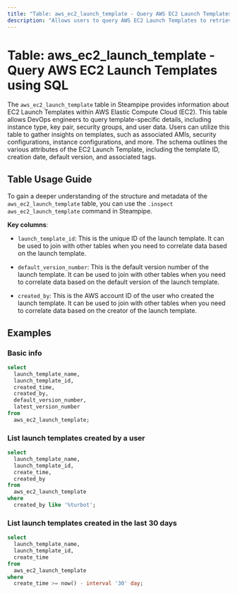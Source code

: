 ```yaml
---
title: "Table: aws_ec2_launch_template - Query AWS EC2 Launch Templates using SQL"
description: "Allows users to query AWS EC2 Launch Templates to retrieve detailed information, including the associated AMI, instance type, key pair, security groups, and user data."
---
```


# Table: aws_ec2_launch_template - Query AWS EC2 Launch Templates using SQL

The `aws_ec2_launch_template` table in Steampipe provides information about EC2 Launch Templates within AWS Elastic Compute Cloud (EC2). This table allows DevOps engineers to query template-specific details, including instance type, key pair, security groups, and user data. Users can utilize this table to gather insights on templates, such as associated AMIs, security configurations, instance configurations, and more. The schema outlines the various attributes of the EC2 Launch Template, including the template ID, creation date, default version, and associated tags.

## Table Usage Guide

To gain a deeper understanding of the structure and metadata of the `aws_ec2_launch_template` table, you can use the `.inspect aws_ec2_launch_template` command in Steampipe.

**Key columns**:

- `launch_template_id`: This is the unique ID of the launch template. It can be used to join with other tables when you need to correlate data based on the launch template.

- `default_version_number`: This is the default version number of the launch template. It can be used to join with other tables when you need to correlate data based on the default version of the launch template.

- `created_by`: This is the AWS account ID of the user who created the launch template. It can be used to join with other tables when you need to correlate data based on the creator of the launch template.

## Examples

### Basic info

```sql
select
  launch_template_name,
  launch_template_id,
  created_time,
  created_by,
  default_version_number,
  latest_version_number
from
  aws_ec2_launch_template;
```

### List launch templates created by a user

```sql
select
  launch_template_name,
  launch_template_id,
  create_time,
  created_by
from
  aws_ec2_launch_template
where
  created_by like '%turbot';
```

### List launch templates created in the last 30 days

```sql
select
  launch_template_name,
  launch_template_id,
  create_time
from
  aws_ec2_launch_template
where
  create_time >= now() - interval '30' day;
```